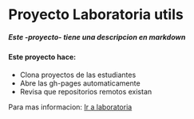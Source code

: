 # Proyecto Laboratoria utils

##### Este -proyecto- tiene una descripcion en __markdown__

#### Este proyecto hace:

* Clona proyectos de las estudiantes
* Abre las gh-pages automaticamente
* Revisa que repositorios remotos existan

Para mas informacion: [Ir a laboratoria](http://www.laboratoria.la)